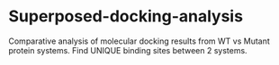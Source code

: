 # Superposed-docking-analysis
Comparative analysis of molecular docking results from WT vs Mutant protein systems. Find UNIQUE binding sites between 2 systems.
